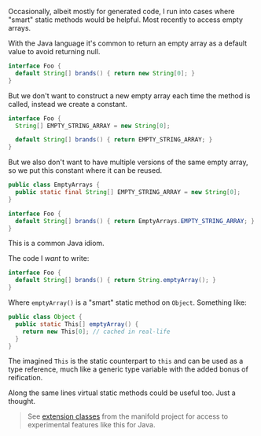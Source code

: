 Occasionally, albeit mostly for generated code, I run into cases where "smart" static methods would be helpful. Most
recently
to access empty arrays.

With the Java language it's common to return an empty array as a default value to avoid returning null.

```java
interface Foo {
  default String[] brands() { return new String[0]; }
}
```

But we don't want to construct a new empty array each time the method is called, instead we create a constant.

```java
interface Foo {
  String[] EMPTY_STRING_ARRAY = new String[0];

  default String[] brands() { return EMPTY_STRING_ARRAY; }
}
```

But we also don't want to have multiple versions of the same empty array, so we put this constant where it can be
reused.

```java
public class EmptyArrays {
  public static final String[] EMPTY_STRING_ARRAY = new String[0];
}

interface Foo {
  default String[] brands() { return EmptyArrays.EMPTY_STRING_ARRAY; }
}
```

This is a common Java idiom.

The code I _want_ to write:

```java
interface Foo {
  default String[] brands() { return String.emptyArray(); }
}
```

Where `emptyArray()` is a "smart" static method on `Object`. Something like:

```java
public class Object {
  public static This[] emptyArray() {
    return new This[0]; // cached in real-life
  }
}
```

The imagined `This` is the static counterpart to `this` and can be used as a type reference, much like a generic type
variable
with the added bonus of reification.

Along the same lines virtual static methods could be useful too. Just a thought.

> See [extension classes](https://github.com/manifold-systems/manifold/tree/master/manifold-deps-parent/manifold-ext)
> from
> the manifold project for access to experimental features like this for Java.